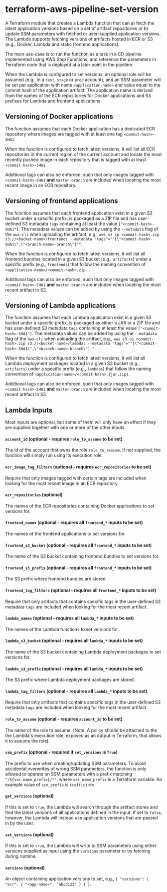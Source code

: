 # terraform-aws-pipeline-set-version
A Terraform module that creates a Lambda function that can a) fetch the latest application versions based on a set of artifact repositories or b) update SSM parameters with fetched or user-supplied application versions. The Lambda supports fetching versions of artifacts hosted in ECR or S3 (e.g., Docker, Lambda and static frontend applications).

The main use-case is to run the function as a task in a CD pipeline implemented using AWS Step Functions, and reference the parameters in Terraform code that is deployed at a later point in the pipeline.

When the Lambda is configured to set versions, an optional role will be assumed (e.g., in a `test`, `stage` or `prod` account), and an SSM parameter will be set per application with name `<application-name>` and value equal to the commit hash of the application artifact. The application name is derived from the names of the ECR repositories for Docker applications and S3 prefixes for Lambda and frontend applications.

## Versioning of Docker applications
The function assumes that each Docker application has a dedicated ECR repository where images are tagged with at least one tag `<commit-hash>-SHA1`.

When the function is configured to fetch latest versions, it will list all ECR repositories in the current region of the current account and locate the most recently pushed image in each repository that is tagged with at least `<commit-hash>-SHA1`.

Additional tags can also be enforced, such that only images tagged with `<commit-hash>-SHA1` **and** `master-branch` are included when locating the most recent image in an ECR repository.

## Versioning of frontend applications
The function assumes that each frontend application exist in a given S3 bucket under a specific prefix, is packaged as a ZIP file and has user-defined S3 metadata `tags` containing at least the value `["<commit-hash>-SHA1"]`. The metadata values can be added by using the `--metadata` flag of the `aws-cli` when uploading the artifact, e.g., `aws s3 cp <commit-hash>.zip s3://<bucket-name>/frontends --metadata "tags"="'[\"<commit-hash>-SHA1\",\"<branch-name>-branch\"]'"`.

When the function is configured to fetch latest versions, it will list all frontend bundles located in a given S3 bucket (e.g., `artifacts`) under a specific prefix (e.g., `frontends`) that follow the naming convention of `<application-name>/<commit-hash>.zip`.

Additional tags can also be enforced, such that only images tagged with `<commit-hash>-SHA1` **and** `master-branch` are included when locating the most recent artifact in S3.

## Versioning of Lambda applications
The function assumes that each Lambda application exist in a given S3 bucket under a specific prefix, is packaged as either a JAR or a ZIP file and has user-defined S3 metadata `tags` containing at least the value `["<commit-hash>-SHA1"]`. The metadata values can be added by using the `--metadata` flag of the `aws-cli` when uploading the artifact, e.g., `aws s3 cp <commit-hash>.zip s3://<bucket-name>/lambdas --metadata "tags"="'[\"<commit-hash>-SHA1\",\"<branch-name>-branch\"]'"`.

When the function is configured to fetch latest versions, it will list all Lambda deployment packages located in a given S3 bucket (e.g., `artifacts`) under a specific prefix (e.g., `lambdas`) that follow the naming convention of `<application-name>/<commit-hash>.{jar,zip}`.

Additional tags can also be enforced, such that only images tagged with `<commit-hash>-SHA1` **and** `master-branch` are included when locating the most recent artifact in S3.

## Lambda Inputs
Most inputs are optional, but some of them will only have an effect if they are supplied together with one or more of the other inputs.

#### `account_id` (optional - requires `role_to_assume` to be set)
The id of the account that owns the role `role_to_assume`. If not supplied, the function will simply run using its execution role.

#### `ecr_image_tag_filters` (optional - requires `ecr_repositories` to be set)
Require that only images tagged with certain tags are included when looking for the most recent image in an ECR repository.

#### `ecr_repositories` (optional)
The names of the ECR repositories containing Docker applications to set versions for.

#### `frontend_names` (optional - requires all `frontend_*` inputs to be set)
The names of the frontend applications to set versions for.

#### `frontend_s3_bucket` (optional - requires all `frontend_*` inputs to be set)
The name of the S3 bucket containing frontend bundles to set versions for.

#### `frontend_s3_prefix` (optional - requires all `frontend_*` inputs to be set)
The S3 prefix where frontend bundles are stored.

#### `frontend_tag_filters` (optional - requires all `frontend_*` inputs to be set)
Require that only artifacts that contains specific tags in the user-defined S3 metadata `tags` are included when looking for the most recent artifact.

#### `lambda_names` (optional - requires all `lambda_*` inputs to be set)
The names of the Lambda functions to set versions for.

#### `lambda_s3_bucket` (optional - requires all `lambda_*` inputs to be set)
The name of the S3 bucket containing Lambda deployment packages to set versions for.

#### `lambda_s3_prefix` (optional - requires all `lambda_*` inputs to be set)
The S3 prefix where Lambda deployment packages are stored.

#### `lambda_tag_filters` (optional - requires all `lambda_*` inputs to be set)
Require that only artifacts that contains specific tags in the user-defined S3 metadata `tags` are included when looking for the most recent artifact.

#### `role_to_assume` (optional - requires `account_id` to be set)
The name of the role to assume. (Note: A policy should be attached to the the Lambda's execution role, exposed as an output in Terraform, that allows it to assume the role).

#### `ssm_prefix` (optional - required if `set_versions` is `True`)
The prefix to use when creating/updating SSM parameters. To avoid accidental overwrites of wrong SSM parameters, the function is only allowed to operate on SSM parameters with a prefix matching `"/${var.name_prefix}/*"`, where `var.name_prefix` is a Terraform variable. An example value of `ssm_prefix` is `trafficinfo`.

#### `get_versions` (optional)
If this is set to `true`, the Lambda will search through the artifact stores and find the latest versions of all applications defined in the input. If set to `false`, however, the Lambda will instead use application versions that are passed in by the user.

#### `set_versions` (optional)
If this is set to `true`, the Lambda will write to SSM parameters using either versions supplied as input using the `versions` parameter or by fetching during runtime.

#### `versions` (optional)
An object containing application versions to set, e.g., `{ "versions": { "ecr": { "<app-name>": "abcd123" } } }`.
